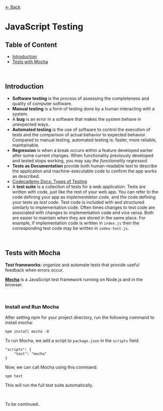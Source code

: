 [&larr; Back](./README.md)

# JavaScript Testing

## Table of Content

- [Introduction](#introduction)
- [Tests with Mocha](#tests-with-mocha)

<br>

## Introduction

- **Software testing** is the process of assessing the completeness and quality of computer software.
- **Manual testing** is a form of testing done by a human interacting with a system.
- A **bug** is an error in a software that makes the system behave in unexpected ways.
- **Automated testing** is the use of software to control the execution of tests and the comparison of actual behavior to expected behavior. Compared to manual testing, automated testing is: faster, more reliable, maintainable.
- **Regression** is when a break occurs within a feature developed earlier after some current changes. When functionality previously developed and tested stops working, you may say _the functionality regressed_.
- **Tests as Documentation** provide both human-readable text to describe the application and machine-executable code to confirm the app works as described.
- [Codecademy Docs: Types of Testing](https://www.codecademy.com/resources/docs/general/software-testing)
- A **test suite** is a collection of tests for a web application. Tests are written with code, just like the rest of your web app. You can refer to the code defining your app as _implementation code_, and the code defining your tests as _test code_. Test code is included with and structured similarly to implementation code. Often times changes to test code are associated with changes to implementation code and vice versa. Both are easier to maintain when they are stored in the same place. For example, if implementation code is written in `index.js` then the corresponding test code may be written in `index-test.js`.

<br>

## Tests with Mocha

**Test frameworks:** organize and automate tests that provide useful feedback when errors occur.

[**Mocha**](https://mochajs.org/) is a JavaScript test framework running on Node.js and in the browser.

<br>

### Install and Run Mocha

After setting npm for your project directory, run the following command to install mocha:

```
npm install mocha -D
```

To run Mocha, we add a script to `package.json` in the `scripts` field:

```
"scripts": {
    "test": "mocha"
}
```

Now, we can call Mocha using this command:

```
npm test
```

This will run the full test suite automatically.

<br>

To be continued..
